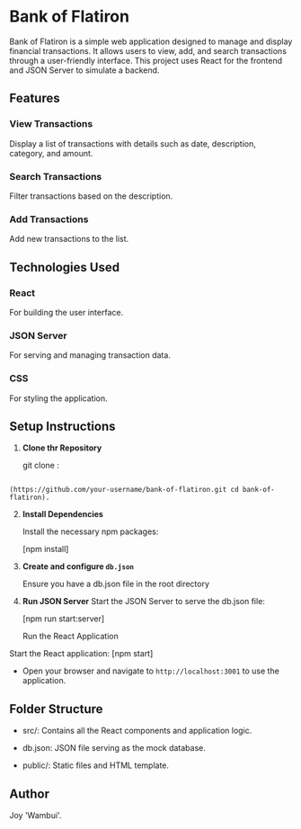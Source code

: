 # Bank of Flatiron
Bank of Flatiron is a simple web application designed to manage and display financial transactions. It allows users to view, add, and search transactions through a user-friendly interface. This project uses React for the frontend and JSON Server to simulate a backend.



## Features



### View Transactions

Display a list of transactions with details such as date, description, category, and amount.



### Search Transactions

Filter transactions based on the description.

### Add Transactions
Add new transactions to the list.


## Technologies Used

### React
 For building the user interface.

### JSON Server
  For serving and managing transaction data.

### CSS
For styling the application.


## Setup Instructions

1.  **Clone thr Repository**

       git clone :
       ```bash
   `(https://github.com/your-username/bank-of-flatiron.git
   cd bank-of-flatiron).`

2. **Install Dependencies** 

    Install the necessary npm packages:

     [npm install]

3. **Create and configure `db.json`**

    Ensure you have a db.json file in the root directory

4. **Run JSON Server**
    Start the JSON Server to serve the db.json file:
    
    [npm run start:server]

  <ol> Run the React Application</ol>
  Start the React application:
  [npm start]

-  Open your browser and navigate to `http://localhost:3001` to use the application. 

## Folder Structure

- src/:
 Contains all the React components and application logic.

 - db.json:
 JSON file serving as the mock database.

 - public/:
 Static files and HTML template.


## Author
Joy 'Wambui'.

